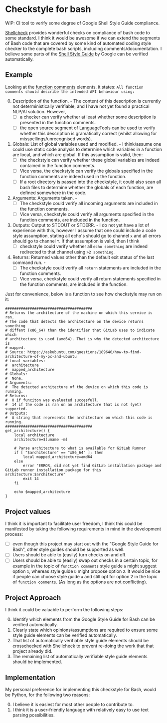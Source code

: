 # Checkstyle for bash
WIP: CI tool to verify some degree of Google Shell Style Guide compliance.

[Shellcheck](https://github.com/koalaman/shellcheck) provides wonderful checks on compliance of bash code to some standard. I think it would be awesome if we can extend the segments of Bash code that are covered by some kind of automated coding style checker to the complete bash scripts, including comments/documentation. I believe some parts of the [Shell Style Guide](https://google.github.io/styleguide/shellguide.html) by Google can be verified automatically.

## Example
Looking at the [function comments](https://google.github.io/styleguide/shellguide.html) elements, it states: `All function comments should describe the intended API behaviour using:`

0. Description of the function. - The content of this description is currently not deterministically verifiable, and I have not yet found a practical NLP/AI solution. However, 
    - [ ] a checker can verify whether at least whether some description is presented in the function comments. 
    - [ ] the open source segment of LanguageTools can be used to verify whether this description is gramatically correct (whilst allowing for misspellings/unrecognised words).  
2. Globals: List of global variables used and modified. - I think/assume one could use static code analysis to determine which variables in a function are local, and which are global. If this assumption is valid, then: 
    - [ ] the checkstyle can verify whether these global variables are indeed contained in the function comments. 
    - [ ] Vice versa, the checkstyle can verify the globals specified in the function comments are indeed used in the function. 
    - [ ] If a root directory is passed into the checkstyle, it could also scan all bash files to determine whether the globals of each function, are defined somewhere in the code.
3. Arguments: Arguments taken. - 
    - [ ] The checkstyle could verify all incoming arguments are included in the function comments. 
    - [ ] Vice versa, checkstyle could verify all arguments specified in the function comments, are included in the function.
4. Outputs: Output to STDOUT or STDERR. - I do not yet have a lot of experience with this, however I assume that one could include a code style assumption, stating all echo's should go to channel `x` and all errors should go to channel `Y`. If that assumption is valid, then  I think 
    - [ ] checkstyle could verify whether all `echo something` are indeed redirected to that channel using `>2 something`.
5. Returns: Returned values other than the default exit status of the last command run. - 
    - [ ] The checkstyle could verify all `return` statements are included in the function comments. 
    - [ ] Vice versa, checkstyle could verify all return statements specified in the function comments, are included in the function.

Just for convenience, below is a function to see how checkstyle may run on it:
```
#######################################
# Returns the architecture of the machine on which this service is ran.
# The code that detects the architecture on the device returns something
# diffent (x86_64) than the identifier that GitLab uses to indicate which 
# architecture is used (amd64). That is why the detected architecture is 
# mapped.
# Source: https://askubuntu.com/questions/189640/how-to-find-architecture-of-my-pc-and-ubuntu
# Local variables:
#  architecture
#  mapped_architecture
# Globals:
#  None.
# Arguments:
#  The detected architecture of the device on which this code is running.
# Returns:
#  0 if funciton was evaluated succesfull.
#  14 if the code is ran on an architecture that is not (yet) supported.
# Outputs:
#  A string that represents the architecture on which this code is running.  
#######################################
get_architecture() {
	local architecture
	architecture=$(uname -m)
	
	# Parse architecture to what is available for GitLab Runner
	if [ "$architecture" == "x86_64" ]; then
		local mapped_architecture=amd64
	else
		error "ERROR, did not yet find GitLab installation package and GitLab runner installation package for this architecture:$architecture"
		exit 14
	fi
	
	echo $mapped_architecture
}
```

## Project values
I think it is important to facilitate user freedom, I think this could be manifested by taking the following requirements in mind in the development process:
 - [ ] even though this project may start out with the "Google Style Guide for Bash", other style guides should be supported as well. 
 - [ ] Users should be able to (easily) turn checks on and off.
 - [ ] Users should be able to (easily) swap out checks in a certain topic, for example in the topic of `function comments` style guide `a` might suggest option `1`, whereas style guide `b` might propose option `2`. It would be nice if people can choose style guide `a` and still opt for option 2 in the topic of `function comments`. (As long as the options are not conflicting).

## Project Approach
I think it could be valuable to perform the following steps:

0. Identify which elements from the Google Style Guide for Bash can be verified automatically.
1. Clearly state which opinions/assumptions are required to ensure some style guide elements can be verified automatically.
2. That list of automatically verifiable style guide elements should be crosschecked with Shellcheck to prevent re-doing the work that that project already did. 
3. The remaining list of automatically verifiable style guide elements should be implemented. 

## Implementation
My personal preference for implementing this checkstyle for Bash, would be Python, for the following two reasons:

0. I believe it is easiest for most other people to contribute to.
1. I think it is a user-friendly language with relatively easy to use text parsing possibilities.
